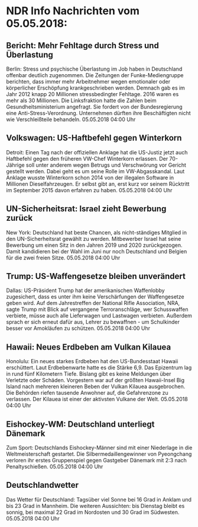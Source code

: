 # NDR Info Nachrichten vom 05.05.2018:


## Bericht: Mehr Fehltage durch Stress und Überlastung
Berlin:		Stress und psychische Überlastung im Job haben in Deutschland offenbar deutlich zugenommen. Die Zeitungen der Funke-Mediengruppe berichten, dass immer mehr Arbeitnehmer wegen emotionaler oder körperlicher Erschöpfung krankgeschrieben werden. Demnach gab es im Jahr 2012 knapp 20 Millionen stressbedingter Fehltage. 2016 waren es mehr als 30 Millionen. Die Linksfraktion hatte die Zahlen beim Gesundheitsministerium angefragt. Sie fordert von der Bundesregierung eine Anti-Stress-Verordnung. Unternehmen dürften ihre Beschäftigten nicht wie Verschleißteile behandeln. 05.05.2018 04:00 Uhr 

## Volkswagen: US-Haftbefehl gegen Winterkorn
Detroit: Einen Tag nach der offiziellen Anklage hat die US-Justiz jetzt auch Haftbefehl gegen den früheren VW-Chef Winterkorn erlassen. Der 70-Jährige soll unter anderem wegen Betrugs und Verschwörung vor Gericht gestellt werden. Dabei geht es um seine Rolle im VW-Abgasskandal. Laut Anklage wusste Winterkorn schon 2014 von der illegalen Software in Millionen Dieselfahrzeugen. Er selbst gibt an, erst kurz vor seinem Rücktritt im September 2015 davon erfahren zu haben. 05.05.2018 04:00 Uhr 

## UN-Sicherheitsrat: Israel zieht Bewerbung zurück
New York: Deutschland hat beste Chancen, als nicht-ständiges Mitglied in den UN-Sicherheitsrat gewählt zu werden. Mitbewerber Israel hat seine Bewerbung um einen Sitz in den Jahren 2019 und 2020 zurückgezogen. Damit kandidieren bei der Wahl im Juni nur noch Deutschland und Belgien für die zwei freien Sitze. 05.05.2018 04:00 Uhr 

## Trump: US-Waffengesetze bleiben unverändert
Dallas: US-Präsident Trump hat der amerikanischen Waffenlobby zugesichert, dass es unter ihm keine Verschärfungen der Waffengesetze geben wird. Auf dem Jahrestreffen der National Rifle Association, NRA, sagte Trump mit Blick auf vergangene Terroranschläge, wer Schusswaffen verbiete, müsse auch alle Lieferwagen und Lastwagen verbieten. Außerdem sprach er sich erneut dafür aus, Lehrer zu bewaffnen - um Schulkinder besser vor Amokläufen zu schützen. 05.05.2018 04:00 Uhr 

## Hawaii: Neues Erdbeben am Vulkan Kilauea
Honolulu: Ein neues starkes Erdbeben hat den US-Bundesstaat Hawaii erschüttert. Laut Erdbebenwarte hatte es die Stärke 6,9. Das Epizentrum lag in rund fünf Kilometern Tiefe. Bislang gibt es keine Meldungen über Verletzte oder Schäden. Vorgestern war auf der größten Hawaii-Insel Big Island nach mehreren kleineren Beben der Vulkan Kilauea ausgebrochen. Die Behörden riefen tausende Anwohner auf, die Gefahrenzone zu verlassen. Der Kilauea ist einer der aktivsten Vulkane der Welt. 05.05.2018 04:00 Uhr 

## Eishockey-WM: Deutschland unterliegt Dänemark
Zum Sport: Deutschlands Eishockey-Männer sind mit einer Niederlage in die Weltmeisterschaft gestartet. Die Silbermedaillengewinner von Pyeongchang verloren ihr erstes Gruppenspiel gegen Gastgeber Dänemark mit 2:3 nach Penaltyschießen. 05.05.2018 04:00 Uhr 

## Deutschlandwetter
Das Wetter für Deutschland: Tagsüber viel Sonne bei 16 Grad in Anklam und bis 23 Grad in Mannheim. Die weiteren Aussichten:
bis Dienstag bleibt es sonnig, bei maximal 22 Grad im Nordosten und 30 Grad im Südwesten. 05.05.2018 04:00 Uhr 
